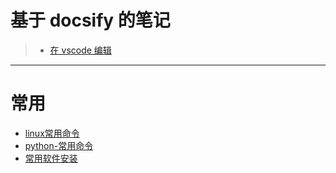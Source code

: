 # 基于 docsify 的笔记

> - [在 vscode 编辑](https://vscode.dev/github/yikox/yikox.github.io)

----
# 常用

* [linux常用命令](./计算机/linux常用命令.md)
* [python-常用命令](./编程语言/python/python-常用命令.md)
* [常用软件安装](./计算机/常用软件安装.md)

